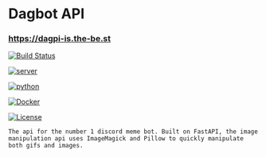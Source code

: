 # Dagbot API

### https://dagpi-is.the-be.st

[![Build Status](https://travis-ci.com/Daggy1234/dockerapi.svg?token=n5es5PKmozY223YRQS5s&branch=master)](https://travis-ci.com/Daggy1234/dockerapi)

[![server](https://img.shields.io/discord/491175207122370581)](https://discord.gg/5Y2ryNq)

[![python](https://img.shields.io/static/v1?label=python&message=3.8&color=blue)](https://www.python.org/downloads/release/python-381/)

[![Docker](https://img.shields.io/static/v1?label=Run%20On&message=Docker&color=informational)](https://github.com/tiangolo/uvicorn-gunicorn-fastapi-docker)

[![License](https://img.shields.io/badge/License-Apache%202.0-blue.svg)](https://opensource.org/licenses/Apache-2.0)


`The api for the number 1 discord meme bot. Built on FastAPI, the image manipulation api uses ImageMagick and Pillow to quickly manipulate both gifs and images.`










